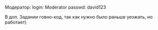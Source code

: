 Модератор:
login: Moderator
passwd: david123

В доп. Задании говно-код, так как нужно было раньше уезжать, но работает)
